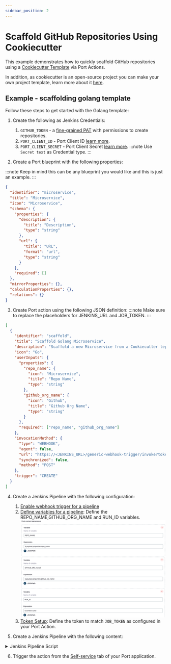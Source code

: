 ```yaml
---
sidebar_position: 2
---
```


# Scaffold GitHub Repositories Using Cookiecutter

This example demonstrates how to quickly scaffold GitHub repositories using a [Cookiecutter Template](https://www.cookiecutter.io/templates) via Port Actions.

In addition, as cookiecutter is an open-source project you can make your own project template, learn more about it [here](https://cookiecutter.readthedocs.io/en/2.0.2/tutorials.html#create-your-very-own-cookiecutter-project-template).

## Example - scaffolding golang template

Follow these steps to get started with the Golang template:

1. Create the following as Jenkins Credentials:

   1. `GITHUB_TOKEN` - a [fine-grained PAT](https://github.com/settings/tokens?type=beta) with permissions to create repositories.
   2. `PORT_CLIENT_ID` - Port Client ID [learn more](/build-your-software-catalog/sync-data-to-catalog/api/#get-api-token).
   3. `PORT_CLIENT_SECRET` - Port Client Secret [learn more](/build-your-software-catalog/sync-data-to-catalog/api/#get-api-token).
      :::note
      Use `Secret text` as Credential type.
      :::

2. Create a Port blueprint with the following properties:

:::note
Keep in mind this can be any blueprint you would like and this is just an example.
:::

```json showLineNumbers
{
  "identifier": "microservice",
  "title": "Microservice",
  "icon": "Microservice",
  "schema": {
    "properties": {
      "description": {
        "title": "Description",
        "type": "string"
      },
      "url": {
        "title": "URL",
        "format": "url",
        "type": "string"
      }
    },
    "required": []
  },
  "mirrorProperties": {},
  "calculationProperties": {},
  "relations": {}
}
```

3. Create Port action using the following JSON definition:
   :::note
   Make sure to replace the placeholders for JENKINS_URL and JOB_TOKEN.
   :::

```json showLineNumbers
[
  {
    "identifier": "scaffold",
    "title": "Scaffold Golang Microservice",
    "description": "Scaffold a new Microservice from a Cookiecutter teplate",
    "icon": "Go",
    "userInputs": {
      "properties": {
        "repo_name": {
          "icon": "Microservice",
          "title": "Repo Name",
          "type": "string"
        },
        "github_org_name": {
          "icon": "Github",
          "title": "Github Org Name",
          "type": "string"
        }
      },
      "required": ["repo_name", "github_org_name"]
    },
    "invocationMethod": {
      "type": "WEBHOOK",
      "agent": false,
      "url": "https://<JENKINS_URL>/generic-webhook-trigger/invoke?token=<JOB_TOKEN>",
      "synchronized": false,
      "method": "POST"
    },
    "trigger": "CREATE"
  }
]
```

4. Create a Jenkins Pipeline with the following configuration:

   1. [Enable webhook trigger for a pipeline](../jenkins-pipeline.md#enabling-webhook-trigger-for-a-pipeline)
   2. [Define variables for a pipeline](../jenkins-pipeline.md#defining-variables): Define the REPO_NAME,GITHUB_ORG_NAME and RUN_ID variables.
      ![Define Vars](../../../../../static/img/self-service-actions/setup-backend/jenkins-pipeline/scaffold-jenkins-vars.png)
   3. [Token Setup](../jenkins-pipeline.md#token-setup): Define the token to match `JOB_TOKEN` as configured in your Port Action.

5. Create a Jenkins Pipeline with the following content:

<details>
<summary>Jenkins Pipeline Script</summary>

```yml showLineNumbers
import groovy.json.JsonSlurper

pipeline {
    agent any

    environment {
        COOKIECUTTER_TEMPLATE = 'https://github.com/lacion/cookiecutter-golang'
        REPO_NAME = "${REPO_NAME}"
        GITHUB_ORG_NAME = "${GITHUB_ORG_NAME}"
        SCAFFOLD_DIR = "scaffold_${REPO_NAME}"
        PORT_ACCESS_TOKEN = ""
        PORT_BLUEPRINT_ID = "microservice"
        PORT_RUN_ID = "${RUN_ID}"
    }

    stages {
        stage('Get access token') {
            steps {
                script {
                    withCredentials([
                        string(credentialsId: 'PORT_CLIENT_ID', variable: 'PORT_CLIENT_ID'),
                        string(credentialsId: 'PORT_CLIENT_SECRET', variable: 'PORT_CLIENT_SECRET')
                    ]) {
                        // Execute the curl command and capture the output
                        def result = sh(returnStdout: true, script: """
                            accessTokenPayload=\$(curl -X POST \
                                -H "Content-Type: application/json" \
                                -d '{"clientId": "${PORT_CLIENT_ID}", "clientSecret": "${PORT_CLIENT_SECRET}"}' \
                                -s "https://api.getport.io/v1/auth/access_token")
                            echo \$accessTokenPayload
                        """)

                        // Parse the JSON response using JsonSlurper
                        def jsonSlurper = new JsonSlurper()
                        def payloadJson = jsonSlurper.parseText(result.trim())

                        // Access the desired data from the payload
                        PORT_ACCESS_TOKEN = payloadJson.accessToken
                    }

                }
            }
        } // end of stage Get access token

        stage('Create Github Repository') {
            steps {
                script {
                    def logs_report_response = sh(script: """
                        curl -X POST \
                          -H "Content-Type: application/json" \
                          -H "Authorization: Bearer ${PORT_ACCESS_TOKEN}" \
                          -d '{"message": "Creating GitHub repository: ${REPO_NAME} in GitHub org: ${GITHUB_ORG_NAME}..."}' \
                             "https://api.getport.io/v1/actions/runs/${PORT_RUN_ID}/logs"
                    """, returnStdout: true)

                    println(logs_report_response)
                }
                script {
                    withCredentials([string(credentialsId: 'GITHUB_TOKEN', variable: 'GITHUB_TOKEN')]) {
                        sh """

                            curl -i -H 'Authorization: token ${GITHUB_TOKEN}' \\
                            -d '{
                                "name": "${REPO_NAME}", "private": true
                                }' \\
                            https://api.github.com/orgs/${GITHUB_ORG_NAME}/repos
                        """
                    }
                }
            }
        } // end of stage Create Github Repository

        stage('Scaffold Cookiecutter Template') {
            steps {
                script {
                    def logs_report_response = sh(script: """
                        curl -X POST \
                          -H "Content-Type: application/json" \
                          -H "Authorization: Bearer ${PORT_ACCESS_TOKEN}" \
                          -d '{"message": "Scaffolding ${REPO_NAME}..."}' \
                             "https://api.getport.io/v1/actions/runs/${PORT_RUN_ID}/logs"
                    """, returnStdout: true)

                    println(logs_report_response)
                }
                script {
                    withCredentials([
                        string(credentialsId: 'GITHUB_USERNAME', variable: 'GITHUB_USERNAME'),
                        string(credentialsId: 'GITHUB_TOKEN', variable: 'GITHUB_TOKEN')
                    ]) {
                        def yamlContent = """
default_context:
  full_name: "Full Name"
  github_username: "githubuser"
  app_name: "${REPO_NAME}"
  project_short_description": "A Golang project."
  docker_hub_username: "dockerhubuser"
  docker_image: "dockerhubuser/alpine-base-image:latest"
  docker_build_image: "dockerhubuser/alpine-golang-buildimage"
"""
                    // Write the YAML content to a file
                    writeFile(file: 'cookiecutter.yaml', text: yamlContent)

                        sh("""
                            rm -rf ${SCAFFOLD_DIR} ${REPO_NAME}
                            git clone https://${GITHUB_USERNAME}:${GITHUB_TOKEN}@github.com/${GITHUB_ORG_NAME}/${REPO_NAME}

                            cookiecutter ${COOKIECUTTER_TEMPLATE} --output-dir ${SCAFFOLD_DIR} --no-input --config-file cookiecutter.yaml -f

                            rm -rf ${SCAFFOLD_DIR}/${REPO_NAME}/.git*
                            cp -r ${SCAFFOLD_DIR}/${REPO_NAME}/* "${REPO_NAME}/"

                            cd ${REPO_NAME}
                            git config user.name "Jenkins Pipeline Bot"
                            git config user.email "jenkins-pipeline[bot]@users.noreply.jenkins.com"
                            git add .
                            git commit -m "Scaffolded project ${REPO_NAME}"
                            git push -u origin main
                            cd ..

                            rm -rf ${SCAFFOLD_DIR} ${REPO_NAME}
                        """)
                    }

                }
            }
        } // end of stage Clone Cookiecutter Template

        stage('CREATE Microservice entity') {
            steps {
                script {
                    def logs_report_response = sh(script: """
                        curl -X POST \
                          -H "Content-Type: application/json" \
                          -H "Authorization: Bearer ${PORT_ACCESS_TOKEN}" \
                          -d '{"message": "Creating ${REPO_NAME} Microservice Port entity..."}' \
                             "https://api.getport.io/v1/actions/runs/${PORT_RUN_ID}/logs"
                    """, returnStdout: true)

                    println(logs_report_response)
                }
                script {
                    def status_report_response = sh(script: """
						curl --location --request POST "https://api.getport.io/v1/blueprints/$PORT_BLUEPRINT_ID/entities?upsert=true&run_id=$PORT_RUN_ID&create_missing_related_entities=true" \
        --header "Authorization: Bearer $PORT_ACCESS_TOKEN" \
        --header "Content-Type: application/json" \
        --data-raw '{
				"identifier": "${REPO_NAME}",
				"title": "${REPO_NAME}",
				"properties": {"description":"${REPO_NAME} golang project","url":"https://github.com/${GITHUB_ORG_NAME}/${REPO_NAME}"},
				"relations": {}
			}'

                    """, returnStdout: true)

                    println(status_report_response)
                }
            }
        } // end of stage CREATE Microservice entity

        stage('Update Port Run Status') {
            steps {
                script {
                    def status_report_response = sh(script: """
                        curl -X PATCH \
                          -H "Content-Type: application/json" \
                          -H "Authorization: Bearer ${PORT_ACCESS_TOKEN}" \
                          -d '{"status":"SUCCESS", "message": {"run_status": "Scaffold Jenkins Pipeline completed successfully!"}}' \
                             "https://api.getport.io/v1/actions/runs/${PORT_RUN_ID}"
                    """, returnStdout: true)

                    println(status_report_response)
                }
            }
        } // end of stage Update Port Run Status
    }

    post {

        failure {
            // Update Port Run failed.
            script {
                def status_report_response = sh(script: """
                    curl -X PATCH \
                        -H "Content-Type: application/json" \
                        -H "Authorization: Bearer ${PORT_ACCESS_TOKEN}" \
                        -d '{"status":"FAILURE", "message": {"run_status": "Failed to Scaffold ${REPO_NAME}"}}' \
                            "https://api.getport.io/v1/actions/runs/${PORT_RUN_ID}"
                """, returnStdout: true)

                println(status_report_response)
            }
        }

        // Clean after build
        always {
            cleanWs(cleanWhenNotBuilt: false,
                    deleteDirs: true,
                    disableDeferredWipeout: false,
                    notFailBuild: true,
                    patterns: [[pattern: '.gitignore', type: 'INCLUDE'],
                               [pattern: '.propsfile', type: 'EXCLUDE']])
        }
    }
}
```

</details>

6. Trigger the action from the [Self-service](https://app.getport.io/self-serve) tab of your Port application.
